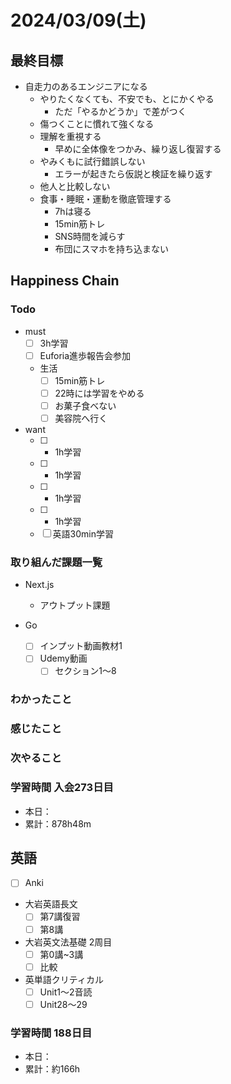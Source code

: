 # 2024/03/09(土)

## 最終目標

- 自走力のあるエンジニアになる
  - やりたくなくても、不安でも、とにかくやる
    - ただ「やるかどうか」で差がつく
  - 傷つくことに慣れて強くなる
  - 理解を重視する
    - 早めに全体像をつかみ、繰り返し復習する
  - やみくもに試行錯誤しない
    - エラーが起きたら仮説と検証を繰り返す
  - 他人と比較しない
  - 食事・睡眠・運動を徹底管理する
    - 7hは寝る
    - 15min筋トレ
    - SNS時間を減らす
    - 布団にスマホを持ち込まない

## Happiness Chain

### Todo

- must
  - [ ] 3h学習
  - [ ] Euforia進歩報告会参加
  - 生活
    - [ ] 15min筋トレ
    - [ ] 22時には学習をやめる
    - [ ] お菓子食べない
    - [ ] 美容院へ行く
- want
  - [ ] + 1h学習
  - [ ] + 1h学習
  - [ ] + 1h学習
  - [ ] + 1h学習
  - [ ] 英語30min学習

### 取り組んだ課題一覧

- Next.js
  - アウトプット課題

- Go
  - [ ] インプット動画教材1
  - [ ] Udemy動画
    - [ ] セクション1〜8

### わかったこと

### 感じたこと

### 次やること

### 学習時間 入会273日目

- 本日：
- 累計：878h48m

## 英語

- [ ] Anki
- 大岩英語長文
  - [ ] 第7講復習
  - [ ] 第8講
- 大岩英文法基礎 2周目
  - [ ] 第0講~3講
  - [ ] 比較
- 英単語クリティカル
  - [ ] Unit1〜2音読
  - [ ] Unit28〜29

### 学習時間 188日目

- 本日：
- 累計：約166h
